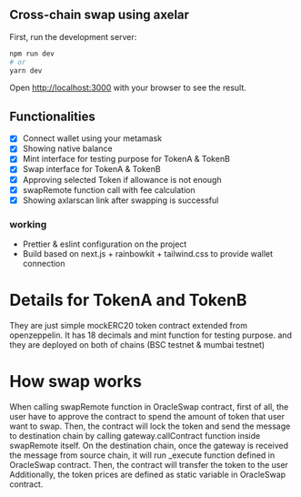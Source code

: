 ## Cross-chain swap using axelar

First, run the development server:

```bash
npm run dev
# or
yarn dev
```

Open [http://localhost:3000](http://localhost:3000) with your browser to see the result.

## Functionalities

- [x] Connect wallet using your metamask 
- [x] Showing native balance
- [x] Mint interface for testing purpose for TokenA & TokenB
- [x] Swap interface for TokenA & TokenB
- [x] Approving selected Token if allowance is not enough
- [x] swapRemote function call with fee calculation
- [x] Showing axlarscan link after swapping is successful

### working
- Prettier & eslint configuration on the project
- Build based on next.js + rainbowkit + tailwind.css to provide wallet connection

# Details for TokenA and TokenB
They are just simple mockERC20 token contract extended from openzeppelin. It has 18 decimals and mint function for testing purpose. and they are deployed on both of chains (BSC testnet & mumbai testnet)

# How swap works
When calling swapRemote function in OracleSwap contract, first of all, the user have to approve the contract to spend the amount of token that user want to swap. Then, the contract will lock the token and send the message to destination chain by calling gateway.callContract function inside swapRemote itself.
On the destination chain, once the gateway is received the message from source chain, it will run _execute function defined in OracleSwap contract. Then, the contract will transfer the token to the user
Additionally, the token prices are defined as static variable in OracleSwap contract.
